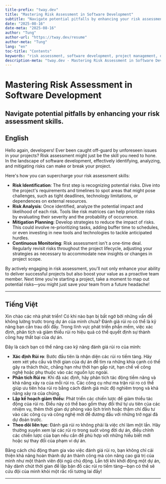 ```yaml
---
title-prefix: "tway.dev"
title: "Mastering Risk Assessment in Software Development"
subtitle: "Navigate potential pitfalls by enhancing your risk assessment skills."
date: "2025-08-16"
date-meta: "2025-08-16"
author: "Tung"
author-url: "https://tway.dev/resume"
author-meta: "Tung"
lang: "en"
toc-title: "Contents"
keywords: "risk assessment, software development, project management, developer skills"
description-meta: "tway.dev - Mastering Risk Assessment in Software Development - Navigate potential pitfalls by enhancing your risk assessment skills."
---
```


# Mastering Risk Assessment in Software Development
## Navigate potential pitfalls by enhancing your risk assessment skills.

## English
Hello again, developers! Ever been caught off-guard by unforeseen issues in your projects? Risk assessment might just be the skill you need to hone. In the landscape of software development, effectively identifying, analyzing, and mitigating risks can make or break your project.

Here's how you can supercharge your risk assessment skills:

- **Risk Identification**: The first step is recognizing potential risks. Dive into the project's requirements and timelines to spot areas that might pose challenges, such as tight deadlines, technology limitations, or dependences on external resources.
- **Risk Analysis**: Once identified, analyze the potential impact and likelihood of each risk. Tools like risk matrices can help prioritize risks by evaluating their severity and the probability of occurrence.
- **Mitigation Planning**: Develop strategies to reduce the impact of risks. This could involve re-prioritizing tasks, adding buffer time to schedules, or even investing in new tools and technologies to tackle anticipated hurdles.
- **Continuous Monitoring**: Risk assessment isn't a one-time deal. Regularly revisit risks throughout the project lifecycle, adjusting your strategies as necessary to accommodate new insights or changes in project scope.

By actively engaging in risk assessment, you'll not only enhance your ability to deliver successful projects but also boost your value as a proactive team member. Next time you're starting a project, take a moment to map out potential risks—you might just save your team from a future headache!

---

## Tiếng Việt
Xin chào các nhà phát triển! Có khi nào bạn bị bất ngờ bởi những vấn đề không lường trước trong dự án của mình chưa? Đánh giá rủi ro có thể là kỹ năng bạn cần trau dồi đấy. Trong lĩnh vực phát triển phần mềm, việc xác định, phân tích và giảm thiểu rủi ro hiệu quả có thể quyết định sự thành công hay thất bại của dự án.

Đây là cách bạn có thể nâng cao kỹ năng đánh giá rủi ro của mình:

- **Xác định Rủi ro**: Bước đầu tiên là nhận diện các rủi ro tiềm tàng. Hãy xem xét yêu cầu và thời gian của dự án để tìm ra những khía cạnh có thể gây ra thách thức, chẳng hạn như thời hạn gấp rút, hạn chế về công nghệ hoặc phụ thuộc vào các nguồn lực ngoài.
- **Phân tích Rủi ro**: Khi đã xác định, hãy phân tích tác động tiềm năng và khả năng xảy ra của mỗi rủi ro. Các công cụ như ma trận rủi ro có thể giúp ưu tiên hóa rủi ro bằng cách đánh giá mức độ nghiêm trọng và khả năng xảy ra của chúng.
- **Lập kế hoạch giảm thiểu**: Phát triển các chiến lược để giảm thiểu tác động của rủi ro. Điều này có thể bao gồm thay đổi thứ tự ưu tiên của các nhiệm vụ, thêm thời gian dự phòng vào lịch trình hoặc thậm chí đầu tư vào các công cụ và công nghệ mới để đương đầu với những trở ngại đã dự đoán trước.
- **Theo dõi liên tục**: Đánh giá rủi ro không phải là việc chỉ làm một lần. Hãy thường xuyên xem lại các rủi ro trong suốt vòng đời dự án, điều chỉnh các chiến lược của bạn nếu cần để phù hợp với những hiểu biết mới hoặc sự thay đổi của phạm vi dự án.

Bằng cách chủ động tham gia vào việc đánh giá rủi ro, bạn không chỉ cải thiện khả năng hoàn thành dự án thành công mà còn nâng cao giá trị của mình như một thành viên đội ngũ chủ động. Lần tới khi khởi động một dự án, hãy dành chút thời gian để lập bản đồ các rủi ro tiềm tàng—bạn có thể sẽ cứu đội của mình khỏi một rắc rối tương lai đấy!

---